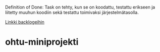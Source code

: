 Definition of Done: Task on tehty, kun se on koodattu, testattu erikseen ja liitetty muuhun koodiin sekä testattu toimivaksi järjestelmätasolla.

[Linkki backlogeihin](https://docs.google.com/spreadsheets/d/1mOLRBFqucYaENgzSAFlht4Q8d8Hbr5Y-xBgwv9_O_EM/edit?ts=5a0da4da#gid=1)
# ohtu-miniprojekti
